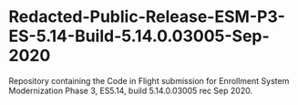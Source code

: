 # Redacted-Public-Release-ESM-P3-ES-5.14-Build-5.14.0.03005-Sep-2020
Repository containing the Code in Flight submission for Enrollment System Modernization Phase 3, ES5.14, build 5.14.0.03005 rec Sep 2020.
